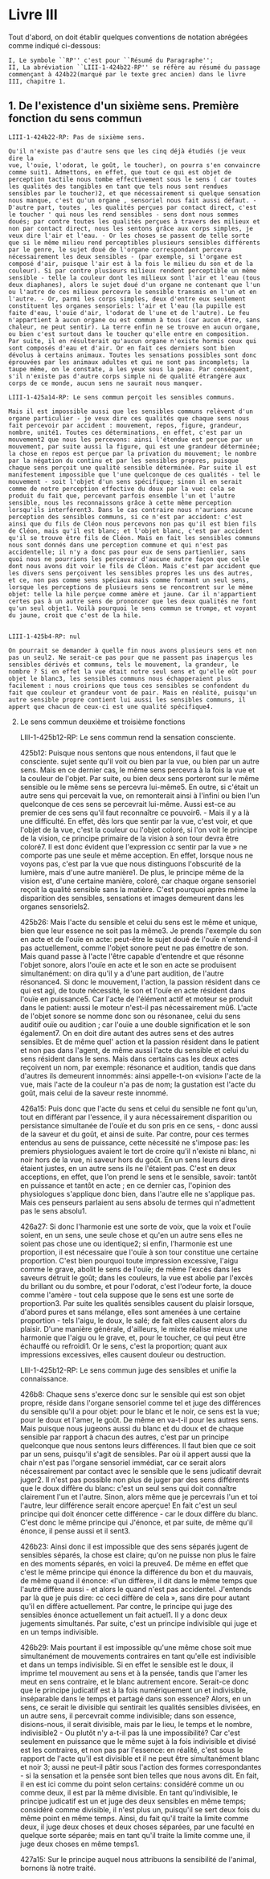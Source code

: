 # Livre III

Tout d'abord, on doit établir quelques conventions de notation abrégées comme indiqué ci-dessous:
```
I, Le symbole ``RP'' c'est pour ``Résumé du Paragraphe'';
II, La abréviation ``LIII-1-424b22-RP'' se réfère au résumé du passage commençant à 424b22(marqué par le texte grec ancien) dans le livre III, chapitre 1.
```

## 1. De l'existence d'un sixième sens. Première fonction du sens commun

	LIII-1-424b22-RP: Pas de sixième sens. 

	Qu'il n'existe pas d'autre sens que les cinq déjà étudiés (je veux dire la
	vue, l'ouïe, l'odorat, le goût, le toucher), on pourra s'en convaincre comme suit1. Admettons, en effet, que tout ce qui est objet de perception tactile nous tombe effectivement sous le sens ( car toutes les qualités des tangibles en tant que tels nous sont rendues sensibles par le toucher)2, et que nécessairement si quelque sensation nous manque, c'est qu'un organe , sensoriel nous fait aussi défaut. - D'autre part, toutes , les qualités perçues par contact direct, c'est le toucher ' qui nous les rend sensibles - sens dont nous sommes doués; par contre toutes les qualités perçues à travers des milieux et non par contact direct, nous les sentons grâce aux corps simples, je veux dire l'air et l'eau. - Or les choses se passent de telle sorte que si le même milieu rend perceptibles plusieurs sensibles différents par le genre, le sujet doué de l'organe correspondant percevra nécessairement les deux sensibles - (par exemple, si l'organe est composé d'air, puisque l'air est à la fois le milieu du son et de la couleur). Si par contre plusieurs milieux rendent perceptible un même sensible - telle la couleur dont les milieux sont l'air et l'eau (tous deux diaphanes), alors le sujet doué d'un organe ne contenant que l'un ou l'autre de ces milieux percevra le sensible transmis en l'un et en l'autre. - Or, parmi les corps simples, deux d'entre eux seulement constituent les organes sensoriels: l'air et l'eau (la pupille est faite d'eau, l'ouïe d'air, l'odorat de l'une et de l'autre). Le feu n'appartient à aucun organe ou est commun à tous (car aucun être, sans chaleur, ne peut sentir). La terre enfin ne se trouve en aucun organe, ou bien c'est surtout dans le toucher qu'elle entre en composition. Par suite, il en résulterait qu'aucun organe n'existe hormis ceux qui sont composés d'eau et d'air. Or en fait ces derniers sont bien dévolus à certains animaux. Toutes les sensations possibles sont donc éprouvées par les animaux adultes et qui ne sont pas incomplets; la taupe même, on le constate, a les yeux sous la peau. Par conséquent, s'il n'existe pas d'autre corps simple ni de qualité étrangère aux corps de ce monde, aucun sens ne saurait nous manquer.

	LIII-1-425a14-RP: Le sens commun perçoit les sensibles communs.

	Mais il est impossible aussi que les sensibles communs relèvent d'un organe particulier - je veux dire ces qualités que chaque sens nous fait percevoir par accident : mouvement, repos, figure, grandeur, nombre, unité1. Toutes ces déterminations, en effet, c'est par un mouvement2 que nous les percevons: ainsi l'étendue est perçue par un mouvement, par suite aussi la figure, qui est une grandeur déterminée; la chose en repos est perçue par la privation du mouvement; le nombre par la négation du continu et par les sensibles propres, puisque chaque sens perçoit une qualité sensible déterminée. Par suite il est manifestement impossible que l'une quelconque de ces qualités - tel le mouvement - soit l'objet d'un sens spécifique; sinon il en serait comme de notre perception effective du doux par la vue: cela se produit du fait que, percevant parfois ensemble l'un et l'autre sensible, nous les reconnaissons grâce à cette même perception lorsqu'ils interfèrent3. Dans le cas contraire nous n'aurions aucune perception des sensibles communs, si ce n'est par accident: c'est ainsi que du fils de Cléon nous percevons non pas qu'il est bien fils de Cléon, mais qu'il est blanc; et l'objet blanc, c'est par accident qu'il se trouve être fils de Cléon. Mais en fait les sensibles communs nous sont donnés dans une perception commune et qui n'est pas accidentelle; il n'y a donc pas pour eux de sens partienlier, sans quoi nous ne pourrions les percevoir d'aucune autre façon que celle dont nous avons dit voir le fils de Cléon. Mais c'est par accident que les divers sens perçoivent les sensibles propres les uns des autres, et ce, non pas comme sens spéciaux mais comme formant un seul sens, lorsque les perceptions de plusieurs sens se rencontrent sur le même objet: telle la hile perçue comme amère et jaune. Car il n'appartient certes pas à un autre sens de prononcer que les deux qualités ne font qu'un seul objet1. Voilà pourquoi le sens commun se trompe, et voyant du jaune, croit que c'est de la hile.


	LIII-1-425b4-RP: nul

	On pourrait se demander à quelle fin nous avons plusieurs sens et non pas un seul2. Ne serait-ce pas pour que ne passent pas inaperçus les sensibles dérivés et communs, tels le mouvement, la grandeur, le nombre ? Si en effet la vue était notre seul sens et qu'elle eût pour objet le blanc3, les sensibles communs nous échapperaient plus facilement : nous croirions que tous ces sensibles se confondent du fait que couleur et grandeur vont de pair. Mais en réalité, puisqu'un autre sensible propre contient lui aussi les sensibles communs, il appert que chacun de ceux-ci est une qualité spécifique4.

2. Le sens commun deuxième et troisième fonctions

	LIII-1-425b12-RP: Le sens commun rend la sensation consciente.

	425b12: Puisque nous sentons que nous entendons, il faut que le consciente. sujet sente qu'il voit ou bien par la vue, ou bien par un autre sens. Mais en ce dernier cas, le même sens percevra à la fois la vue et la couleur de l'objet. Par suite, ou bien deux sens porteront sur le même sensible ou le même sens se percevra lui-même5. En outre, si c'était un autre sens qui percevait la vue, on remonterait ainsi à l'infini ou bien l'un quelconque de ces sens se percevrait lui-même. Aussi est-ce au premier de ces sens qu'il faut reconnaître ce pouvoir6. - Mais il y a là une difficulté. En effet, dès lors que sentir par la vue, c'est voir, et que l'objet de la vue, c'est la couleur ou l'objet coloré, si l'on voit le principe de la vision, ce principe primaire de la vision à son tour devra être coloré7. Il est donc évident que l'expression cc sentir par la vue » ne comporte pas une seule et même acception. En effet, lorsque nous ne voyons pas, c'est par la vue que nous distinguons l'obscurité de la lumière, mais d'une autre manière1. De plus, le principe même de la vision est, d'une certaine manière, coloré, car chaque organe sensoriel reçoit la qualité sensible sans la matière. C'est pourquoi après même la disparition des sensibles, sensations et images demeurent dans les organes sensoriels2.

	425b26: Mais l'acte du sensible et celui du sens est le même et unique, bien que leur essence ne soit pas la même3. Je prends l'exemple du son en acte et de l'ouïe en acte: peut-être le sujet doué de l'ouïe n'entend-il pas actuellement, comme l'objet sonore peut ne pas émettre de son. Mais quand passe à l'acte l'être capable d'entendre et que résonne l'objet sonore, alors l'ouïe en acte et le son en acte se produisent simultanément: on dira qu'il y a d'une part audition, de l'autre résonance4. Si donc le mouvement, l'action, la passion résident dans ce qui est agi, de toute nécessité, le son et l'ouïe en acte résident dans l'ouïe en puissance5. Car l'acte de l'élément actif et moteur se produit dans le patient: aussi le moteur n'est-il pas nécessairement mû6. L'acte de l'objet sonore se nomme donc son ou résonanee, celui du sens auditif ouïe ou audition ; car l'ouïe a une double signification et le son également7. On en doit dire autant des autres sens et des autres sensibles. Et de même quel' action et la passion résident dans le patient et non pas dans l'agent, de même aussi l'acte du sensible et celui du sens résident dans le sens. Mais dans certains cas les deux actes reçoivent un nom, par exemple: résonance et audition, tandis que dans d'autres ils demeurent innommés: ainsi appelle-t-on «vision» l'acte de la vue, mais l'acte de la couleur n'a pas de nom; la gustation est l'acte du goût, mais celui de la saveur reste innommé.

	426a15: Puis donc que l'acte du sens et celui du sensible ne font qu'un, tout en différant par l'essence, il y aura nécessairement disparition ou persistance simultanée de l'ouïe et du son pris en ce sens, - donc aussi de la saveur et du goût, et ainsi de suite. Par contre, pour ces termes entendus au sens de puissance, cette nécessité ne s'impose pas: les premiers physiologues avaient le tort de croire qu'il n'existe ni blanc, ni noir hors de la vue, ni saveur hors du goût. En un sens leurs dires étaient justes, en un autre sens ils ne l'étaient pas. C'est en deux acceptions, en effet, que l'on prend le sens et le sensible, savoir: tantôt en puissance et tantôt en acte ; en ce dernier cas, l'opinion des physiologues s'applique donc bien, dans l'autre elle ne s'applique pas. Mais ces penseurs parlaient au sens absolu de termes qui n'admettent pas le sens absolu1.

	426a27: Si donc l'harmonie est une sorte de voix, que la voix et l'ouïe soient, en un sens, une seule chose et qu'en un autre sens elles ne soient pas chose une ou identique2; si enfin, l'harmonie est une proportion, il est nécessaire que l'ouïe à son tour constitue une certaine proportion. C'est bien pourquoi toute impression excessive, l'aigu comme le grave, abolit le sens de l'ouïe; de même l'excès dans les saveurs détruit le goût; dans les couleurs, la vue est abolie par l'excès du brillant ou du sombre, et pour l'odorat, c'est l'odeur forte, la douce comme l'amère - tout cela suppose que le sens est une sorte de proportion3. Par suite les qualités sensibles causent du plaisir lorsque, d'abord pures et sans mélange, elles sont amenées à une certaine proportion - tels l'aigu, le doux, le salé; de fait elles causent alors du plaisir. D'une manière générale, d'ailleurs, le mixte réalise mieux une harmonie que l'aigu ou le grave, et, pour le toucher, ce qui peut être échauffé ou refroidi1. Or le sens, c'est la proportion; quant aux impressions excessives, elles causent douleur ou destruction.

	LIII-1-425b12-RP: Le sens commun juge des sensibles et unifie la connaissance.

	426b8: Chaque sens s'exerce donc sur le sensible qui est son objet propre, réside dans l'organe sensoriel comme tel et juge des différences du sensible qu'il a pour objet: pour le blanc et le noir, ce sens est la vue; pour le doux et l'amer, le goût. De même en va-t-il pour les autres sens. Mais puisque nous jugeons aussi du blanc et du doux et de chaque sensible par rapport à chacun des autres, c'est par un principe quelconque que nous sentons leurs différences. Il faut bien que ce soit par un sens, puisqu'il s'agit de sensibles. Par où il appert aussi que la chair n'est pas l'organe sensoriel immédiat, car ce serait alors nécessairement par contact avec le sensible que le sens judicatif devrait juger2. Il n'est pas possible non plus de juger par des sens différents que le doux diffère du blanc: c'est un seul sens qui doit connaître clairement l'un et l'autre. Sinon, alors même que je percevrais l'un et toi l'autre, leur différence serait encore aperçue! En fait c'est un seul principe qui doit énoncer cette différence - car le doux diffère du blanc. C'est donc le même principe qui J'énonce, et par suite, de même qu'il énonce, il pense aussi et il sent3.

	426b23: Ainsi donc il est impossible que des sens séparés jugent de sensibles séparés, la chose est claire; qu'on ne puisse non plus le faire en des moments séparés, en voici la preuve4. De même en effet que c'est le même principe qui énonce la différence du bon et du mauvais, de même quand il énonce: «l'un diffère», il dit dans le même temps que l'autre diffère aussi - et alors le quand n'est pas accidentel. J'entends par là que je puis dire: cc ceci diffère de cela », sans dire pour autant qu'il en diffère actuellement. Par contre, le principe qui juge des sensibles énonce actuellement un fait actuel1. Il y a donc deux jugements simultanés. Par suite, c'est un principe indivisible qui juge et en un temps indivisible.

	426b29: Mais pourtant il est impossible qu'une même chose soit mue simultanément de mouvements contraires en tant qu'elle est indivisible et dans un temps indivisible. Si en effet le sensible est le doux, il imprime tel mouvement au sens et à la pensée, tandis que l'amer les meut en sens contraire, et le blanc autrement encore. Serait-ce donc que le principe judicatif est à la fois numériquement un et indivisible, inséparable dans le temps et partagé dans son essence? Alors, en un sens, ce serait le divisible qui sentirait les qualités sensibles divisées, en un autre sens, il percevrait comme indivisible; dans son essence, disions-nous, il serait divisible, mais par le lieu, le temps et le nombre, indivisible2 - Ou plutôt n'y a-t-il pas là une impossibilité? Car c'est seulement en puissance que le même sujet à la fois indivisible et divisé est les contraires, et non pas par l'essence: en réalité, c'est sous le rapport de l'acte qu'il est divisible et il ne peut être simultanément blanc et noir 3; aussi ne peut-il pâtir sous l'action des formes correspondantes - si la sensation et la pensée sont bien telles que nous avons dit. En fait, il en est ici comme du point selon certains: considéré comme un ou comme deux, il est par là même divisible. En tant qu'indivisible, le principe judicatif est un et juge des deux sensibles en même temps; considéré comme divisible, il n'est plus un, puisqu'il se sert deux fois du même point en même temps. Ainsi, du fait qu'il traite la limite comme deux, il juge deux choses et deux choses séparées, par une faculté en quelque sorte séparée; mais en tant qu'il traite la limite comme une, il juge deux choses en même temps1. 

	427a15: Sur le principe auquel nous attribuons la sensibilité de l'animal, bornons là notre traité.
